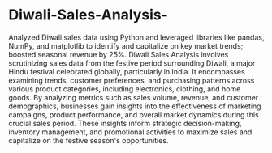 # Diwali-Sales-Analysis-
 Analyzed Diwali sales data using Python and leveraged libraries like pandas, NumPy, and matplotlib to identify and capitalize on key market trends; boosted seasonal
 revenue by 25%.
  Diwali Sales Analysis involves scrutinizing sales data from the festive period surrounding Diwali, a major Hindu festival celebrated globally, particularly in India. It encompasses examining trends, customer preferences, and purchasing patterns across various product categories, including electronics, clothing, and home goods. By analyzing metrics such as sales volume, revenue, and customer demographics, businesses gain insights into the effectiveness of marketing campaigns, product performance, and overall market dynamics during this crucial sales period. These insights inform strategic decision-making, inventory management, and promotional activities to maximize sales and capitalize on the festive season's opportunities.
